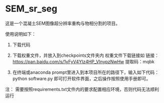 # SEM_sr_seg
这是一个混凝土SEM图像超分辨率重构与物相分割的项目。

使用说明如下：

1. 下载代码

2. 下载权重文件，并放入到checkpoints文件夹内
权重文件下载链接如
链接：https://pan.baidu.com/s/1yFyV4YIz4HP_VInypzNwHw 
提取码：mqbk 

3. 在终端或anaconda prompt里进入到本项目所在的路径下，输入如下代码：
python software.py
即可打开软件界面，之后操作按照使用手册即可。

注：
需要按照requirements.txt文件内的要求配置相应环境，否则代码无法顺利运行
